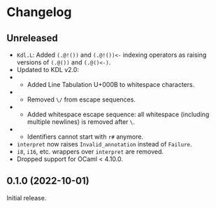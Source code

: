 # Changelog

## Unreleased

- `Kdl.L`: Added `(.@!())` and `(.@!())<-` indexing operators as raising
  versions of `(.@())` and `(.@()<-)`.
- Updated to KDL v2.0:
- - Added Line Tabulation U+000B to whitespace characters.
- - Removed `\/` from escape sequences.
- - Added whitespace escape sequence: all whitespace (including multiple
    newlines) is removed after `\`.
- - Identifiers cannot start with `r#` anymore.
- `interpret` now raises `Invalid_annotation` instead of `Failure`.
- `i8`, `i16`, etc. wrappers over `interpret` are removed.
- Dropped support for OCaml < 4.10.0.

## 0.1.0 (2022-10-01)

Initial release.
